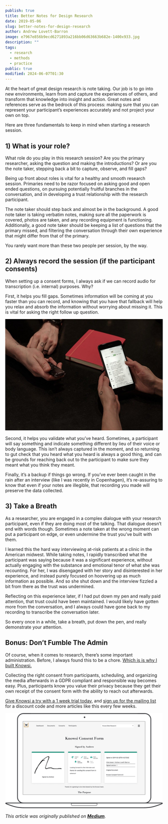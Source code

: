 ```yaml
---
publish: true
title: Better Notes for Design Research
date: 2019-05-06
slug: better-notes-for-design-research
author: Andrew Lovett-Barron
image: e7967e856b9ecd6271893a216bb06d63663b682e-1400x933.jpg
description: ""
tags:
  - research
  - methods
  - practice
public: true
modified: 2024-06-07T01:30
---
```


At the heart of great design research is note taking. Our job is to go into new environments, learn from and capture the experiences of others, and transform that knowledge into insight and action. Great notes and references serve as the bedrock of this process: making sure that you can represent your participant’s experiences accurately and not project your own on top.

Here are three fundamentals to keep in mind when starting a research session.

## **1) What is your role?**

What role do you play in this research session? Are you the primary researcher, asking the question and making the introductions? Or are you the note taker, stepping back a bit to capture, observe, and fill gaps?

Being up front about roles is vital for a healthy and smooth research session. Primaries need to be razor focused on asking good and open ended questions, on pursuing potentially fruitful branches in the conversation, and in developing a trust relationship with the research participant.

The note taker should step back and almost be in the background. A good note taker is taking verbatim notes, making sure all the paperwork is covered, photos are taken, and any recording equipment is functioning. Additionally, a good note taker should be keeping a list of questions that the primary missed, and filtering the conversation through their own experience that might differ from that of the primary.

You rarely want more than these two people per session, by the way.

## **2) Always record the session (if the participant consents)**

When setting up a consent forms, I always ask if we can record audio for transcription (i.e. internal) purposes. Why?

First, it helps you fill gaps. Sometimes information will be coming at you faster than you can record, and knowing that you have that fallback will help you relax and absorb the information without worrying about missing it. This is vital for asking the right follow up question.

![](../_assets/9b564a77e41aab8cb02046b67b11aaa737a6b1c5-1000x707.jpg)

Second, it helps you validate what you’ve heard. Sometimes, a participant will say something and indicate something different by lieu of their voice or body language. This isn’t always captured in the moment, and so returning to gut check that you heard what you heard is always a good thing, and can be grounds for reaching back out to the participant to make sure they meant what you think they meant.

Finally, it’s a backup if things go wrong. If you’ve ever been caught in the rain after an interview (like I was recently in Copenhagen), it’s re-assuring to know that even if your notes are illegible, that recording you made will preserve the data collected.

## **3) Take a Breath**

As a researcher, you are engaged in a complex dialogue with your research participant, even if they are doing most of the talking. That dialogue doesn’t end with words though. Sometimes a note taken at the wrong moment can put a participant on edge, or even undermine the trust you’ve built with them.

I learned this the hard way interviewing at-risk patients at a clinic in the American midwest. While taking notes, I rapidly transcribed what the participant was saying because it was a significant experience, without actually engaging with the substance and emotional tenor of what she was recounting. For her, I was disengaged with her story and disinterested in her experience, and instead purely focused on hoovering up as much information as possible. And so she shut down and the interview fizzled a bit from there as the trust was undermined.

Reflecting on this experience later, if I had put down my pen and really paid attention, that trust could have been maintained. I would likely have gotten more from the conversation, and I always could have gone back to my recording to transcribe the conversation later.

So every once in a while, take a breath, put down the pen, and really demonstrate your attention.

## **Bonus: Don’t Fumble The Admin**

Of course, when it comes to research, there’s some important administration. Before, I always found this to be a chore. [Which is is why I built Knowsi.](https://www.knowsi.com/)

Collecting the right consent from participants, scheduling, and organizing the media afterwards in a GDPR compliant and responsible way becomes easy. Plus, participants know you value their privacy because they get their own receipt of the consent form with the ability to reach out afterwards.

[Give Knowsi a try with a 1 week trial today](https://www.knowsi.com/join), and [sign up for the mailing list](https://www.knowsi.com/?mail=tth) for a discount code and more articles like this every few weeks.

![](../_assets/214e7ca97916f7c7673fc14b493a9a8e024746cb-1400x847.png)

_This article was originally published on [**Medium**](https://medium.com/knowsi/better-notes-for-design-research-1eace30b211e)._
